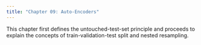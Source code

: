 ```yaml
---
title: "Chapter 09: Auto-Encoders"
---
```

This chapter first defines the untouched-test-set principle and proceeds to explain the concepts of train-validation-test split and nested resampling.